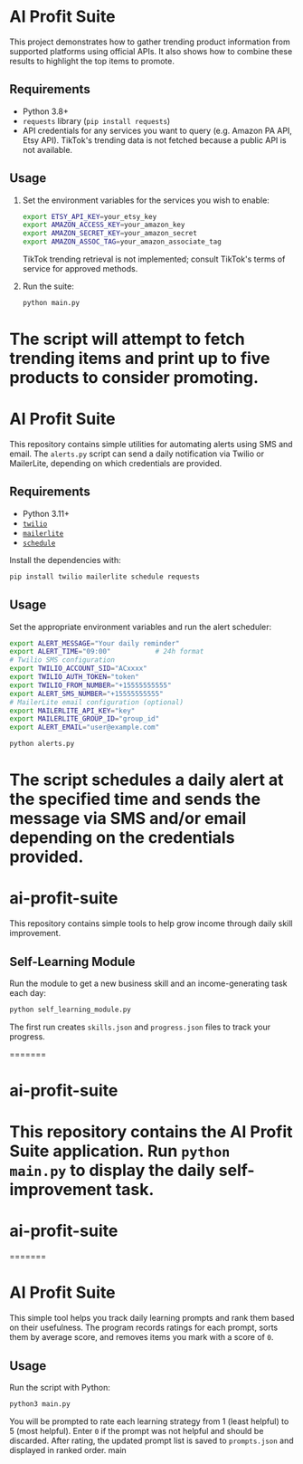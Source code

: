 
# AI Profit Suite

This project demonstrates how to gather trending product information from
supported platforms using official APIs. It also shows how to combine these
results to highlight the top items to promote.

## Requirements

- Python 3.8+
- `requests` library (`pip install requests`)
- API credentials for any services you want to query (e.g. Amazon PA API,
  Etsy API). TikTok's trending data is not fetched because a public API is not
  available.

## Usage

1. Set the environment variables for the services you wish to enable:

   ```bash
   export ETSY_API_KEY=your_etsy_key
   export AMAZON_ACCESS_KEY=your_amazon_key
   export AMAZON_SECRET_KEY=your_amazon_secret
   export AMAZON_ASSOC_TAG=your_amazon_associate_tag
   ```

   TikTok trending retrieval is not implemented; consult TikTok's terms of
   service for approved methods.

2. Run the suite:

   ```bash
   python main.py
   ```

The script will attempt to fetch trending items and print up to five products to
consider promoting.
=======

# AI Profit Suite

This repository contains simple utilities for automating alerts using SMS and email. The `alerts.py` script can send a daily notification via Twilio or MailerLite, depending on which credentials are provided.

## Requirements

- Python 3.11+
- [`twilio`](https://pypi.org/project/twilio/)
- [`mailerlite`](https://pypi.org/project/mailerlite/)
- [`schedule`](https://pypi.org/project/schedule/)

Install the dependencies with:

```bash
pip install twilio mailerlite schedule requests
```

## Usage

Set the appropriate environment variables and run the alert scheduler:

```bash
export ALERT_MESSAGE="Your daily reminder"
export ALERT_TIME="09:00"           # 24h format
# Twilio SMS configuration
export TWILIO_ACCOUNT_SID="ACxxxx"
export TWILIO_AUTH_TOKEN="token"
export TWILIO_FROM_NUMBER="+15555555555"
export ALERT_SMS_NUMBER="+15555555555"
# MailerLite email configuration (optional)
export MAILERLITE_API_KEY="key"
export MAILERLITE_GROUP_ID="group_id"
export ALERT_EMAIL="user@example.com"

python alerts.py
```

The script schedules a daily alert at the specified time and sends the message via SMS and/or email depending on the credentials provided.
=======

# ai-profit-suite

This repository contains simple tools to help grow income through daily skill improvement.

## Self-Learning Module

Run the module to get a new business skill and an income-generating task each day:

```bash
python self_learning_module.py
```

The first run creates `skills.json` and `progress.json` files to track your progress.

=======

# ai-profit-suite

This repository contains the AI Profit Suite application. Run `python main.py` to display the daily self-improvement task.
=======

# ai-profit-suite
=======
# AI Profit Suite

This simple tool helps you track daily learning prompts and rank them based on their usefulness. The program records ratings for each prompt, sorts them by average score, and removes items you mark with a score of `0`.

## Usage

Run the script with Python:

```bash
python3 main.py
```

You will be prompted to rate each learning strategy from 1 (least helpful) to 5 (most helpful). Enter `0` if the prompt was not helpful and should be discarded. After rating, the updated prompt list is saved to `prompts.json` and displayed in ranked order. main



